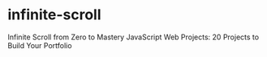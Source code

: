 # infinite-scroll
Infinite Scroll from Zero to Mastery JavaScript Web Projects: 20 Projects to Build Your Portfolio
